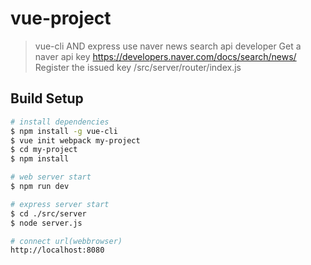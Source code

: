 # vue-project

> vue-cli AND express use naver news search api developer
> Get a naver api key https://developers.naver.com/docs/search/news/
> Register the issued key /src/server/router/index.js

## Build Setup

``` bash
# install dependencies
$ npm install -g vue-cli
$ vue init webpack my-project
$ cd my-project
$ npm install

# web server start
$ npm run dev

# express server start
$ cd ./src/server
$ node server.js

# connect url(webbrowser)
http://localhost:8080
```
